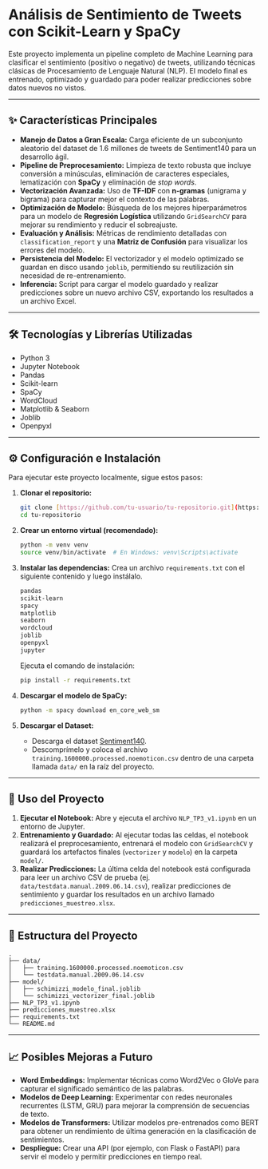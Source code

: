 # Análisis de Sentimiento de Tweets con Scikit-Learn y SpaCy

Este proyecto implementa un pipeline completo de Machine Learning para clasificar el sentimiento (positivo o negativo) de tweets, utilizando técnicas clásicas de Procesamiento de Lenguaje Natural (NLP). El modelo final es entrenado, optimizado y guardado para poder realizar predicciones sobre datos nuevos no vistos.

---

## ✨ Características Principales

- **Manejo de Datos a Gran Escala:** Carga eficiente de un subconjunto aleatorio del dataset de 1.6 millones de tweets de Sentiment140 para un desarrollo ágil.
- **Pipeline de Preprocesamiento:** Limpieza de texto robusta que incluye conversión a minúsculas, eliminación de caracteres especiales, lematización con **SpaCy** y eliminación de *stop words*.
- **Vectorización Avanzada:** Uso de **TF-IDF** con **n-gramas** (unigrama y bigrama) para capturar mejor el contexto de las palabras.
- **Optimización de Modelo:** Búsqueda de los mejores hiperparámetros para un modelo de **Regresión Logística** utilizando `GridSearchCV` para mejorar su rendimiento y reducir el sobreajuste.
- **Evaluación y Análisis:** Métricas de rendimiento detalladas con `classification_report` y una **Matriz de Confusión** para visualizar los errores del modelo.
- **Persistencia del Modelo:** El vectorizador y el modelo optimizado se guardan en disco usando `joblib`, permitiendo su reutilización sin necesidad de re-entrenamiento.
- **Inferencia:** Script para cargar el modelo guardado y realizar predicciones sobre un nuevo archivo CSV, exportando los resultados a un archivo Excel.

---

## 🛠️ Tecnologías y Librerías Utilizadas

- Python 3
- Jupyter Notebook
- Pandas
- Scikit-learn
- SpaCy
- WordCloud
- Matplotlib & Seaborn
- Joblib
- Openpyxl

---

## ⚙️ Configuración e Instalación

Para ejecutar este proyecto localmente, sigue estos pasos:

1.  **Clonar el repositorio:**
    ```bash
    git clone [https://github.com/tu-usuario/tu-repositorio.git](https://github.com/tu-usuario/tu-repositorio.git)
    cd tu-repositorio
    ```

2.  **Crear un entorno virtual (recomendado):**
    ```bash
    python -m venv venv
    source venv/bin/activate  # En Windows: venv\Scripts\activate
    ```

3.  **Instalar las dependencias:**
    Crea un archivo `requirements.txt` con el siguiente contenido y luego instálalo.
    ```txt
    pandas
    scikit-learn
    spacy
    matplotlib
    seaborn
    wordcloud
    joblib
    openpyxl
    jupyter
    ```
    Ejecuta el comando de instalación:
    ```bash
    pip install -r requirements.txt
    ```

4.  **Descargar el modelo de SpaCy:**
    ```bash
    python -m spacy download en_core_web_sm
    ```

5.  **Descargar el Dataset:**
    -   Descarga el dataset [Sentiment140](http://cs.stanford.edu/people/alecmgo/trainingandtestdata.zip).
    -   Descomprímelo y coloca el archivo `training.1600000.processed.noemoticon.csv` dentro de una carpeta llamada `data/` en la raíz del proyecto.

---

## 🚀 Uso del Proyecto

1.  **Ejecutar el Notebook:** Abre y ejecuta el archivo `NLP_TP3_v1.ipynb` en un entorno de Jupyter.
2.  **Entrenamiento y Guardado:** Al ejecutar todas las celdas, el notebook realizará el preprocesamiento, entrenará el modelo con `GridSearchCV` y guardará los artefactos finales (`vectorizer` y `modelo`) en la carpeta `model/`.
3.  **Realizar Predicciones:** La última celda del notebook está configurada para leer un archivo CSV de prueba (ej. `data/testdata.manual.2009.06.14.csv`), realizar predicciones de sentimiento y guardar los resultados en un archivo llamado `predicciones_muestreo.xlsx`.

---

## 📂 Estructura del Proyecto

```
.
├── data/
│   ├── training.1600000.processed.noemoticon.csv
│   └── testdata.manual.2009.06.14.csv
├── model/
│   ├── schimizzi_modelo_final.joblib
│   └── schimizzi_vectorizer_final.joblib
├── NLP_TP3_v1.ipynb
├── predicciones_muestreo.xlsx
├── requirements.txt
└── README.md
```

---

## 📈 Posibles Mejoras a Futuro

-   **Word Embeddings:** Implementar técnicas como Word2Vec o GloVe para capturar el significado semántico de las palabras.
-   **Modelos de Deep Learning:** Experimentar con redes neuronales recurrentes (LSTM, GRU) para mejorar la comprensión de secuencias de texto.
-   **Modelos de Transformers:** Utilizar modelos pre-entrenados como BERT para obtener un rendimiento de última generación en la clasificación de sentimientos.
-   **Despliegue:** Crear una API (por ejemplo, con Flask o FastAPI) para servir el modelo y permitir predicciones en tiempo real.
